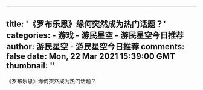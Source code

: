 
---
title: '《罗布乐思》缘何突然成为热门话题？'
categories: 
    - 游戏
    - 游民星空 - 游民星空今日推荐
author: 游民星空 - 游民星空今日推荐
comments: false
date: Mon, 22 Mar 2021 15:39:00 GMT
thumbnail: ''
---

<div>   
《罗布乐思》缘何突然成为热门话题？  
</div>
            